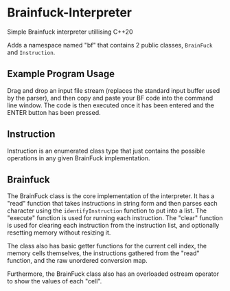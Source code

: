 # Brainfuck-Interpreter
Simple Brainfuck interpreter utillising C++20

Adds a namespace named "bf" that contains 2 public classes, `BrainFuck` and `Instruction`.

## Example Program Usage
Drag and drop an input file stream (replaces the standard input buffer used by the parser), and then copy and paste your BF code into the command line window. The code is then executed once it has been entered and the ENTER button has been pressed.

## Instruction
Instruction is an enumerated class type that just contains the possible operations in any given BrainFuck implementation.

## Brainfuck
The BrainFuck class is the core implementation of the interpreter. It has a "read" function that takes instructions in string form and then parses each character using the `identifyInstruction` function to put into a list. The "execute" function is used for running each instruction. The "clear" function is used for clearing each instruction from the instruction list, and optionally resetting memory without resizing it.

The class also has basic getter functions for the current cell index, the memory cells themselves, the instructions gathered from the "read" function, and the raw unordered conversion map.

Furthermore, the BrainFuck class also has an overloaded ostream operator to show the values of each "cell".
